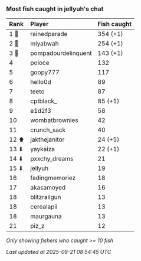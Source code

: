 ### Most fish caught in jellyuh's chat

| Rank  | Player              | Fish caught |
|:------|:--------------------|:------------|
| 1 🥇  | rainedparade        | 354 (+1)    |
| 2 🥈  | miyabwah            | 254 (+1)    |
| 3 🥉  | pompadourdelinquent | 143 (+1)    |
| 4     | poioce              | 132         |
| 5     | goopy777            | 117         |
| 6     | hello0d             | 89          |
| 7     | teeto               | 87          |
| 8     | cptblack_           | 85 (+1)     |
| 9     | e1d2f3              | 58          |
| 10    | wombatbrownies      | 42          |
| 11    | crunch_sack         | 40          |
| 12 ⬆  | jakthejanitor       | 24 (+5)     |
| 13 ⬇  | yaykaiza            | 22 (+1)     |
| 14 ⬇  | pxxchy_dreams       | 21          |
| 15 ⬇  | jellyuh             | 19          |
| 16    | fadingmemoriez      | 18          |
| 17    | akasamoyed          | 16          |
| 18    | blitzrailgun        | 13          |
| 18    | cerealapii          | 13          |
| 18    | maurgauna           | 13          |
| 21    | piz_z               | 12          |

_Only showing fishers who caught >= 10 fish_

_Last updated at 2025-09-21 08:54:45 UTC_